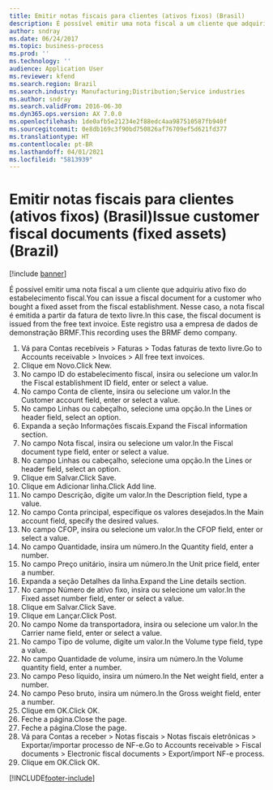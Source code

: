 ```yaml
---
title: Emitir notas fiscais para clientes (ativos fixos) (Brasil)
description: É possível emitir uma nota fiscal a um cliente que adquiriu ativo fixo do estabelecimento fiscal.
author: sndray
ms.date: 06/24/2017
ms.topic: business-process
ms.prod: ''
ms.technology: ''
audience: Application User
ms.reviewer: kfend
ms.search.region: Brazil
ms.search.industry: Manufacturing;Distribution;Service industries
ms.author: sndray
ms.search.validFrom: 2016-06-30
ms.dyn365.ops.version: AX 7.0.0
ms.openlocfilehash: 1de0afb5e21234e2f88edc4aa987510587fb940f
ms.sourcegitcommit: 0e8db169c3f90bd750826af76709ef5d621fd377
ms.translationtype: HT
ms.contentlocale: pt-BR
ms.lasthandoff: 04/01/2021
ms.locfileid: "5813939"
---
```

# <a name="issue-customer-fiscal-documents-fixed-assets-brazil"></a><span data-ttu-id="20903-103">Emitir notas fiscais para clientes (ativos fixos) (Brasil)</span><span class="sxs-lookup"><span data-stu-id="20903-103">Issue customer fiscal documents (fixed assets) (Brazil)</span></span>

[!include [banner](../../includes/banner.md)]

<span data-ttu-id="20903-104">É possível emitir uma nota fiscal a um cliente que adquiriu ativo fixo do estabelecimento fiscal.</span><span class="sxs-lookup"><span data-stu-id="20903-104">You can issue a fiscal document for a customer who bought a fixed asset from the fiscal establishment.</span></span> <span data-ttu-id="20903-105">Nesse caso, a nota fiscal é emitida a partir da fatura de texto livre.</span><span class="sxs-lookup"><span data-stu-id="20903-105">In this case, the fiscal document is issued from the free text invoice.</span></span> <span data-ttu-id="20903-106">Este registro usa a empresa de dados de demonstração BRMF.</span><span class="sxs-lookup"><span data-stu-id="20903-106">This recording uses the BRMF demo company.</span></span>

1. <span data-ttu-id="20903-107">Vá para Contas recebíveis > Faturas > Todas faturas de texto livre.</span><span class="sxs-lookup"><span data-stu-id="20903-107">Go to Accounts receivable > Invoices > All free text invoices.</span></span>
2. <span data-ttu-id="20903-108">Clique em Novo.</span><span class="sxs-lookup"><span data-stu-id="20903-108">Click New.</span></span>
3. <span data-ttu-id="20903-109">No campo ID do estabelecimento fiscal, insira ou selecione um valor.</span><span class="sxs-lookup"><span data-stu-id="20903-109">In the Fiscal establishment ID field, enter or select a value.</span></span>
4. <span data-ttu-id="20903-110">No campo Conta de cliente, insira ou selecione um valor.</span><span class="sxs-lookup"><span data-stu-id="20903-110">In the Customer account field, enter or select a value.</span></span>
5. <span data-ttu-id="20903-111">No campo Linhas ou cabeçalho, selecione uma opção.</span><span class="sxs-lookup"><span data-stu-id="20903-111">In the Lines or header field, select an option.</span></span>
6. <span data-ttu-id="20903-112">Expanda a seção Informações fiscais.</span><span class="sxs-lookup"><span data-stu-id="20903-112">Expand the Fiscal information section.</span></span>
7. <span data-ttu-id="20903-113">No campo Nota fiscal, insira ou selecione um valor.</span><span class="sxs-lookup"><span data-stu-id="20903-113">In the Fiscal document type field, enter or select a value.</span></span>
8. <span data-ttu-id="20903-114">No campo Linhas ou cabeçalho, selecione uma opção.</span><span class="sxs-lookup"><span data-stu-id="20903-114">In the Lines or header field, select an option.</span></span>
9. <span data-ttu-id="20903-115">Clique em Salvar.</span><span class="sxs-lookup"><span data-stu-id="20903-115">Click Save.</span></span>
10. <span data-ttu-id="20903-116">Clique em Adicionar linha.</span><span class="sxs-lookup"><span data-stu-id="20903-116">Click Add line.</span></span>
11. <span data-ttu-id="20903-117">No campo Descrição, digite um valor.</span><span class="sxs-lookup"><span data-stu-id="20903-117">In the Description field, type a value.</span></span>
12. <span data-ttu-id="20903-118">No campo Conta principal, especifique os valores desejados.</span><span class="sxs-lookup"><span data-stu-id="20903-118">In the Main account field, specify the desired values.</span></span>
13. <span data-ttu-id="20903-119">No campo CFOP, insira ou selecione um valor.</span><span class="sxs-lookup"><span data-stu-id="20903-119">In the CFOP field, enter or select a value.</span></span>
14. <span data-ttu-id="20903-120">No campo Quantidade, insira um número.</span><span class="sxs-lookup"><span data-stu-id="20903-120">In the Quantity field, enter a number.</span></span>
15. <span data-ttu-id="20903-121">No campo Preço unitário, insira um número.</span><span class="sxs-lookup"><span data-stu-id="20903-121">In the Unit price field, enter a number.</span></span>
16. <span data-ttu-id="20903-122">Expanda a seção Detalhes da linha.</span><span class="sxs-lookup"><span data-stu-id="20903-122">Expand the Line details section.</span></span>
17. <span data-ttu-id="20903-123">No campo Número de ativo fixo, insira ou selecione um valor.</span><span class="sxs-lookup"><span data-stu-id="20903-123">In the Fixed asset number field, enter or select a value.</span></span>
18. <span data-ttu-id="20903-124">Clique em Salvar.</span><span class="sxs-lookup"><span data-stu-id="20903-124">Click Save.</span></span>
19. <span data-ttu-id="20903-125">Clique em Lançar.</span><span class="sxs-lookup"><span data-stu-id="20903-125">Click Post.</span></span>
20. <span data-ttu-id="20903-126">No campo Nome da transportadora, insira ou selecione um valor.</span><span class="sxs-lookup"><span data-stu-id="20903-126">In the Carrier name field, enter or select a value.</span></span>
21. <span data-ttu-id="20903-127">No campo Tipo de volume, digite um valor.</span><span class="sxs-lookup"><span data-stu-id="20903-127">In the Volume type field, type a value.</span></span>
22. <span data-ttu-id="20903-128">No campo Quantidade de volume, insira um número.</span><span class="sxs-lookup"><span data-stu-id="20903-128">In the Volume quantity field, enter a number.</span></span>
23. <span data-ttu-id="20903-129">No campo Peso líquido, insira um número.</span><span class="sxs-lookup"><span data-stu-id="20903-129">In the Net weight field, enter a number.</span></span>
24. <span data-ttu-id="20903-130">No campo Peso bruto, insira um número.</span><span class="sxs-lookup"><span data-stu-id="20903-130">In the Gross weight field, enter a number.</span></span>
25. <span data-ttu-id="20903-131">Clique em OK.</span><span class="sxs-lookup"><span data-stu-id="20903-131">Click OK.</span></span>
26. <span data-ttu-id="20903-132">Feche a página.</span><span class="sxs-lookup"><span data-stu-id="20903-132">Close the page.</span></span>
27. <span data-ttu-id="20903-133">Feche a página.</span><span class="sxs-lookup"><span data-stu-id="20903-133">Close the page.</span></span>
28. <span data-ttu-id="20903-134">Vá para Contas a receber > Notas fiscais > Notas fiscais eletrônicas > Exportar/importar processo de NF-e.</span><span class="sxs-lookup"><span data-stu-id="20903-134">Go to Accounts receivable > Fiscal documents > Electronic fiscal documents > Export/import NF-e process.</span></span>
29. <span data-ttu-id="20903-135">Clique em OK.</span><span class="sxs-lookup"><span data-stu-id="20903-135">Click OK.</span></span>



[!INCLUDE[footer-include](../../../includes/footer-banner.md)]